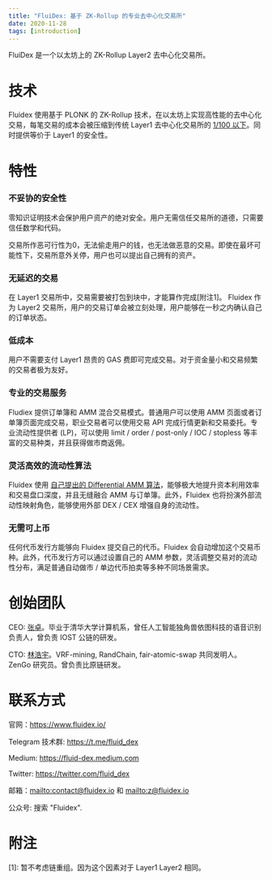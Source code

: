 ```yaml
---
title: "FluiDex: 基于 ZK-Rollup 的专业去中心化交易所"
date: 2020-11-28
tags: [introduction]
---
```



FluiDex 是一个以太坊上的 ZK-Rollup Layer2 去中心化交易所。


# 技术 

Fluidex 使用基于 PLONK 的 ZK-Rollup 技术，在以太坊上实现高性能的去中心化交易，每笔交易的成本会被压缩到传统 Layer1 去中心化交易所的 [1/100 以下](https://www.fluidex.io/en/blog/zkrollup-intro1/)。同时提供等价于 Layer1 的安全性。


# 特性

### 不妥协的安全性

零知识证明技术会保护用户资产的绝对安全。用户无需信任交易所的道德，只需要信任数学和代码。

交易所作恶可行性为0，无法偷走用户的钱，也无法做恶意的交易。即使在最坏可能性下，交易所意外关停，用户也可以提出自己拥有的资产。

### 无延迟的交易

在 Layer1 交易所中，交易需要被打包到块中，才能算作完成[附注1]。 Fluidex 作为 Layer2 交易所，用户的交易订单会被立刻处理，用户能够在一秒之内确认自己的订单状态。

### 低成本

用户不需要支付 Layer1 昂贵的 GAS 费即可完成交易。对于资金量小和交易频繁的交易者极为友好。

### 专业的交易服务

Fludiex 提供订单簿和 AMM 混合交易模式。普通用户可以使用 AMM 页面或者订单簿页面完成交易，职业交易者可以使用交易 API 完成行情更新和交易委托。专业流动性提供者 (LP)，可以使用 limit / order / post-only / IOC /  stopless 等丰富的交易种类，并且获得做市商返佣。

### 灵活高效的流动性算法

Fluidex 使用 [自己提出的 Differential AMM 算法](https://www.fluidex.io/en/blog/damm/)，能够极大地提升资本利用效率和交易盘口深度，并且无缝融合 AMM 与订单簿。此外，Fluidex 也将扮演外部流动性映射角色，能够使用外部 DEX / CEX 增强自身的流动性。

### 无需可上币

任何代币发行方能够向 Fluidex 提交自己的代币。Fluidex 会自动增加这个交易币种。此外，代币发行方可以通过设置自己的 AMM 参数，灵活调整交易对的流动性分布，满足普通自动做市 / 单边代币拍卖等多种不同场景需求。

<!--
# 项目历史

Fluidex 在 2021 年初启动，我们曾写过[打造一个最好的非托管交易所的初心](https://www.fluidex.io/en/blog/fluidex-a-zkrollup-layer2-dex/)。

2021.Q1 Fluidex 开源了 PLONK DSL 工具包 [Plonkit](https://github.com/Fluidex/plonkit) 和 Circom 开发工具包 [Snarkit](https://www.fluidex.io/en/blog/the-motivation-of-snarkit/)。

2021.Q2 Fluidex 开源了[后端代码](https://github.com/Fluidex/fluidex-backend)，这将是第一个完全开源的 ZK-Rollup DEX 项目。我们希望能够和社区携手努力，共同推动去中心化世界的边界。

# Roadmap

2021.Q4 测试网部署

2022.Q1 主网上线
主网
-->

# 创始团队

CEO: [张卓](https://www.linkedin.com/in/zhuo-zhang-75340152/)。毕业于清华大学计算机系，曾任人工智能独角兽依图科技的语音识别负责人，曾负责 IOST 公链的研发。

CTO: [林浩宇](https://www.linkedin.com/in/haoyu-lin-239474123/)。VRF-mining, RandChain, fair-atomic-swap 共同发明人。ZenGo 研究员。曾负责比原链研发。


# 联系方式

官网：<https://www.fluidex.io/>

Telegram 技术群: <https://t.me/fluid_dex>

Medium: <https://fluid-dex.medium.com>

Twitter: <https://twitter.com/fluid_dex>

邮箱：<mailto:contact@fluidex.io> 和 <mailto:z@fluidex.io> 

公众号: 搜索 "Fluidex".



# 附注

[1]: 暂不考虑链重组。因为这个因素对于 Layer1 Layer2 相同。

